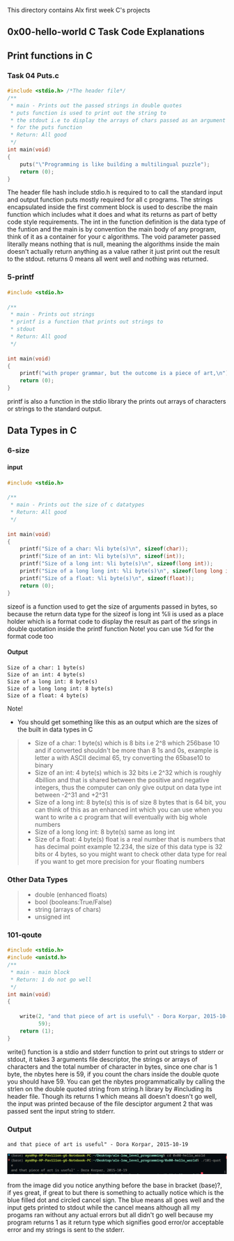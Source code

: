 This directory contains Alx first week C's projects

## 0x00-hello-world C Task Code Explanations

## Print functions in C
### Task 04 Puts.c

```c
#include <stdio.h> /*The header file*/
/**
 * main - Prints out the passed strings in double quotes
 * puts function is used to print out the string to
 * the stdout i.e to display the arrays of chars passed as an argument
 * for the puts function
 * Return: All good
 */
int main(void)
{
    puts("\"Programming is like building a multilingual puzzle");
    return (0);
}
```
The header file hash include stdio.h is required to to call the standard input and output function puts
mostly required for all c programs. The strings encapsulated inside the first comment block 
is used to describe the main function which includes what it does and what its returns as part of betty code style requirements.
The int in the function definition is the data type of the funtion and the main is by convention the main body of any program, think of it as a container for your c algorithms.
The void parameter passed literally means nothing that is null, meaning the algorithms inside the main 
doesn't actually return anything as a value rather it just print out the result to the stdout.
returns 0 means all went well and nothing was returned.

### 5-printf
```c
#include <stdio.h>

/**
 * main - Prints out strings
 * printf is a function that prints out strings to
 * stdout
 * Return: All good
 */

int main(void)
{
	printf("with proper grammar, but the outcome is a piece of art,\n");
	return (0);
}
```
printf is also a function in the stdio library the prints out arrays of characters or strings to the standard output.

## Data Types in C
### 6-size

#### input
```c
#include <stdio.h>

/**
 * main - Prints out the size of c datatypes
 * Return: All good
 */

int main(void)
{
	printf("Size of a char: %li byte(s)\n", sizeof(char));
	printf("Size of an int: %li byte(s)\n", sizeof(int));
	printf("Size of a long int: %li byte(s)\n", sizeof(long int));
	printf("Size of a long long int: %li byte(s)\n", sizeof(long long int));
	printf("Size of a float: %li byte(s)\n", sizeof(float));
	return (0);
}
```
sizeof is a function used to get the size of arguments passed in bytes, so because the return data type for the sizeof is long int %li is used as a place holder which is a format code to display the result as part of the srings in double quotation inside the printf function
Note! you can use %d for the format code too

#### Output
```comandline
Size of a char: 1 byte(s)
Size of an int: 4 byte(s)
Size of a long int: 8 byte(s)
Size of a long long int: 8 byte(s)
Size of a float: 4 byte(s)
```

Note!
* You should get something like this as an output which are the sizes of the built in data types in C
>- Size of a char: 1 byte(s) which is 8 bits i.e 2^8 which 256base 10 and if converted shouldn't be more than 8 1s and 0s, example is letter a with ASCII decimal 65, try converting the 65base10 to binary
>- Size of an int: 4 byte(s) which is 32 bits i.e 2^32 which is roughly 4billion and that is shared between the positive and negative integers, thus the computer can only give output on data type int between -2^31 and +2^31
>- Size of a long int: 8 byte(s) this is of size 8 bytes that is 64 bit, you can think of this as an enhanced int which you can use when you want to write a c program that will eventually with big whole numbers
>- Size of a long long int: 8 byte(s) same as long int 
>- Size of a float: 4 byte(s) float is a real number that is numbers that has decimal point example 12.234, the size of this data type is 32 bits or 4 bytes, so you might want to check other data type for real if you want to get more precision for your floating numbers

### Other Data Types 
>- double (enhanced floats)
>- bool (booleans:True/False)
>- string (arrays of chars)
>- unsigned int 

### 101-qoute
```c
#include <stdio.h>
#include <unistd.h>
/**
 * main - main block
 * Return: 1 do not go well
 */
int main(void)
{

	write(2, "and that piece of art is useful\" - Dora Korpar, 2015-10-19\n",
		  59);
	return (1);
}
```
write() function is a stdio and stderr function to print out strings to stderr or stdout, it takes 3 arguments
file descriptor, the strings or arrays of characters and the total number of character in bytes,
since one char is 1 byte, the nbytes here is 59, if you count the chars inside the double
quote you should have 59.
You can get the nbytes programmatically by calling the strlen on the double quoted string
from string.h library by #including its header file.
Though its returns 1 which means all doesn't doesn't go well, the input was printed because of the file
desciptor argument 2 that was passed sent the input string to stderr.

### Output
```commandline
and that piece of art is useful" - Dora Korpar, 2015-10-19
```
![image](pngs/img-1.png)

from the image did you notice anything before the base in bracket (base)?, if yes great, if great to 
but there is something to actually notice which is the blue filled dot and circled cancel sign.
The blue means all goes well and the input gets printed to stdout while the cancel means although all my progams ran without any actual errors but all didn't go well because my program returns 1 as it return type which signifies good error/or acceptable error and my strings is sent to the stderr.